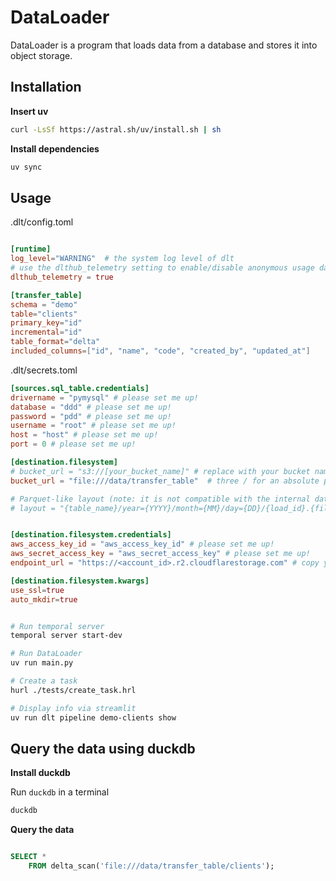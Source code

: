 # DataLoader

DataLoader is a program that loads data from a database and stores it into object storage.

## Installation

**Insert uv**

```bash
curl -LsSf https://astral.sh/uv/install.sh | sh
```

**Install dependencies**

```bash
uv sync
```

## Usage

.dlt/config.toml

```toml

[runtime]
log_level="WARNING"  # the system log level of dlt
# use the dlthub_telemetry setting to enable/disable anonymous usage data reporting, see https://dlthub.com/docs/reference/telemetry
dlthub_telemetry = true

[transfer_table]
schema = "demo"
table="clients"
primary_key="id"
incremental="id"
table_format="delta"
included_columns=["id", "name", "code", "created_by", "updated_at"]
```
.dlt/secrets.toml

```toml
[sources.sql_table.credentials]
drivername = "pymysql" # please set me up!
database = "ddd" # please set me up!
password = "pdd" # please set me up!
username = "root" # please set me up!
host = "host" # please set me up!
port = 0 # please set me up!

[destination.filesystem]
# bucket_url = "s3://[your_bucket_name]" # replace with your bucket name,
bucket_url = "file:///data/transfer_table"  # three / for an absolute path

# Parquet-like layout (note: it is not compatible with the internal datetime of the parquet file)
# layout = "{table_name}/year={YYYY}/month={MM}/day={DD}/{load_id}.{file_id}.{ext}"


[destination.filesystem.credentials]
aws_access_key_id = "aws_access_key_id" # please set me up!
aws_secret_access_key = "aws_secret_access_key" # please set me up!
endpoint_url = "https://<account_id>.r2.cloudflarestorage.com" # copy your endpoint URL here

[destination.filesystem.kwargs]
use_ssl=true
auto_mkdir=true
```

```bash

# Run temporal server
temporal server start-dev

# Run DataLoader
uv run main.py

# Create a task
hurl ./tests/create_task.hrl

# Display info via streamlit
uv run dlt pipeline demo-clients show

```
## Query the data using duckdb

**Install duckdb**

Run `duckdb` in a terminal

```bash
duckdb
```
**Query the data**

```sql

SELECT *
    FROM delta_scan('file:///data/transfer_table/clients');

```
